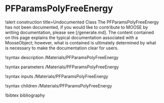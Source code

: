 <!-- MOOSE Documentation Stub: Remove this when content is added. -->

# PFParamsPolyFreeEnergy

!alert construction title=Undocumented Class
The PFParamsPolyFreeEnergy has not been documented, if you would like to contribute to MOOSE by
writing documentation, please see [/generate.md]. The content contained on this page explains
the typical documentation associated with a MooseObject; however, what is contained is ultimately
determined by what is necessary to make the documentation clear for users.

!syntax description /Materials/PFParamsPolyFreeEnergy

!syntax parameters /Materials/PFParamsPolyFreeEnergy

!syntax inputs /Materials/PFParamsPolyFreeEnergy

!syntax children /Materials/PFParamsPolyFreeEnergy

!bibtex bibliography
